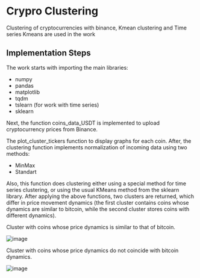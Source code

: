 # Crypro Clustering
Clustering of cryptocurrencies with binance, Kmean clustering and Time series Kmeans are used in the work

## Implementation Steps

The work starts with importing the main libraries: 

+ numpy
+ pandas
+ matplotlib
+ tqdm
+ tslearn (for work with time series)
+ sklearn

Next, the function coins_data_USDT is implemented to upload cryptocurrency prices from Binance.

The plot_cluster_tickers function to display graphs for each coin. After, the clustering function implements normalization of incoming data using two methods:

+ MinMax
+ Standart

Also, this function does clustering either using a special method for time series clustering, or using the usual KMeans method from the sklearn library. 
After applying the above functions, two clusters are returned, which differ in price movement dynamics (the first cluster contains coins whose dynamics are similar to bitcoin, while the second cluster stores coins with different dynamics).

Cluster with coins whose price dynamics is similar to that of bitcoin.

![image](https://github.com/user-attachments/assets/cf68dfe8-787d-4b60-8256-9f2f973e3990)

Cluster with coins whose price dynamics do not coincide with bitcoin dynamics.

![image](https://github.com/user-attachments/assets/759fdfda-0823-4247-9d3f-35c70187956e)


